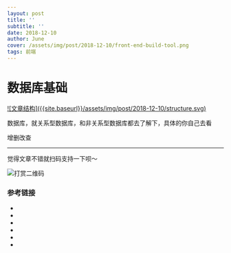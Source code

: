 ```yaml
---
layout: post
title: ''
subtitle: ''
date: 2018-12-10
author: June
cover: /assets/img/post/2018-12-10/front-end-build-tool.png
tags: 前端
---
```


# 数据库基础

<a data-fancybox="gallery" href="{{site.baseurl}}/assets/img/post/2018-12-10/structure.svg">
![文章结构]({{site.baseurl}}/assets/img/post/2018-12-10/structure.svg)
</a>


数据库，就关系型数据库，和非关系型数据库都去了解下，具体的你自己去看

增删改查

---

觉得文章不错就扫码支持一下呗～

![打赏二维码]({{site.baseurl}}/assets/img/post/pay-qr.jpg)

### 参考链接

* []()
* []()
* []()
* []()
* []()
* []()